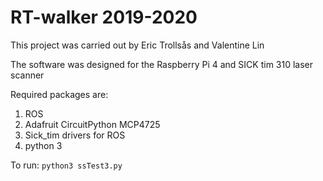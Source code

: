 # RT-walker 2019-2020

This project was carried out by Eric Trollsås and Valentine Lin

The software was designed for the Raspberry Pi 4 and SICK tim 310 laser scanner



Required packages are:
1. ROS
2. Adafruit CircuitPython MCP4725
3. Sick_tim drivers for ROS
4. python 3


To run:
`python3 ssTest3.py`
